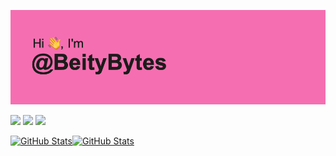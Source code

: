 [![](header.png)](#)

[![](https://komarev.com/ghpvc/?username=BeityBytes&color=ff69b4)](#) [![](https://img.shields.io/badge/Ask%20me-anything-1abc9c.svg)](#) [![](https://img.shields.io/badge/badges-awesome-green.svg)](#)

<!--- - 🌸 Hi, I’m @BeityBytes --->


[![GitHub Stats](https://github-readme-stats.vercel.app/api?username=BeityBytes&theme=default&show_icons=true&hide_border=true&count_private=false)](#)[![GitHub Stats](https://streak-stats.demolab.com?user=BeityBytes&theme=default&hide_border=true)](#)

<!--- :cherry_blossom::cherry_blossom::cherry_blossom: --->
